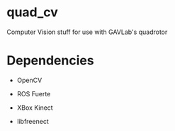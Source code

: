 quad_cv
=======

Computer Vision stuff for use with GAVLab's quadrotor

# Dependencies #
- OpenCV

- ROS Fuerte

- XBox Kinect

- libfreenect